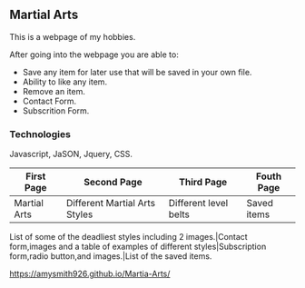 ## Martial Arts

This is a webpage of my hobbies.

After going into the webpage you are able to:

* Save any item for later use that will be saved in your own file.
* Ability to like any item.
* Remove an item.
* Contact Form.
* Subscrition Form.


### Technologies
Javascript, JaSON, Jquery, CSS.

First Page | Second Page | Third Page | Fouth Page
-----------| ------------|------------|-----------|
Martial Arts|Different Martial Arts Styles|Different level belts|Saved items

List of some of the deadliest styles including 2 images.|Contact form,images and a table of examples of different styles|Subscription form,radio button,and images.|List of the saved items.


https://amysmith926.github.io/Martia-Arts/

